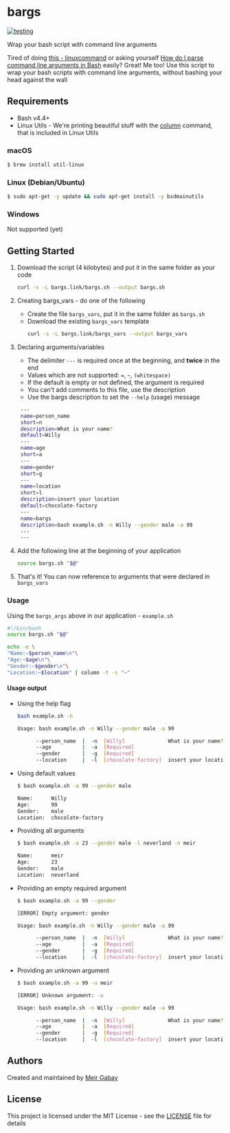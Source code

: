 # bargs

[![testing](https://github.com/unfor19/bargs/workflows/testing/badge.svg)](https://github.com/unfor19/bargs/actions?query=workflow%3Atesting)

Wrap your bash script with command line arguments

Tired of doing [this - linuxcommand](http://linuxcommand.org/lc3_wss0120.php) or asking yourself [How do I parse command line arguments in Bash](https://stackoverflow.com/questions/192249/how-do-i-parse-command-line-arguments-in-bash) easily? Great! Me too! Use this script to wrap your bash scripts with command line arguments, without bashing your head against the wall

## Requirements

- Bash v4.4+
- Linux Utils - We're printing beautiful stuff with the [column](https://linux.die.net/man/1/column) command, that is included in Linux Utils

### macOS

```bash
$ brew install util-linux
```

### Linux (Debian/Ubuntu)

```bash
$ sudo apt-get -y update && sudo apt-get install -y bsdmainutils
```

### Windows

Not supported (yet)

## Getting Started

1. Download the script (4 kilobytes) and put it in the same folder as your code

   ```bash
   curl -s -L bargs.link/bargs.sh --output bargs.sh
   ```

1. Creating bargs_vars - do one of the following
   - Create the file `bargs_vars`, put it in the same folder as `bargs.sh`
   - Download the existing `bargs_vars` template
     ```bash
     curl -s -L bargs.link/bargs_vars --output bargs_vars
     ```
1. Declaring arguments/variables

   - The delimiter `---` is required once at the beginning, and **twice** in the end
   - Values which are not supported: `=`, `~`, `(whitespace)`
   - If the default is empty or not defined, the argument is required
   - You can't add comments to this file, use the description
   - Use the bargs description to set the `--help` (usage) message

   ```bash
    ---
    name=person_name
    short=n
    description=What is your name?
    default=Willy
    ---
    name=age
    short=a
    ---
    name=gender
    short=g
    ---
    name=location
    short=l
    description=insert your location
    default=chocolate-factory
    ---
    name=bargs
    description=bash example.sh -n Willy --gender male -a 99
    ---
    ---
   ```

1. Add the following line at the beginning of your application

   ```bash
   source bargs.sh "$@"
   ```

1. That's it! You can now reference to arguments that were declared in `bargs_vars`

### Usage

Using the `bargs_args` above in our application - `example.sh`

```bash
#!/bin/bash
source bargs.sh "$@"

echo -e \
"Name:~$person_name\n"\
"Age:~$age\n"\
"Gender:~$gender\n"\
"Location:~$location" | column -t -s "~"
```

#### Usage output

- Using the help flag

  ```bash
  bash example.sh -h

  Usage: bash example.sh -n Willy --gender male -a 99

        --person_name  |  -n  [Willy]              What is your name?
        --age          |  -a  [Required]
        --gender       |  -g  [Required]
        --location     |  -l  [chocolate-factory]  insert your location
  ```

- Using default values

  ```bash
  $ bash example.sh -a 99 --gender male

  Name:      Willy
  Age:       99
  Gender:    male
  Location:  chocolate-factory
  ```

- Providing all arguments

  ```bash
  $ bash example.sh -a 23 --gender male -l neverland -n meir

  Name:      meir
  Age:       23
  Gender:    male
  Location:  neverland
  ```

- Providing an empty required argument

  ```bash
  $ bash example.sh -a 99 --gender

  [ERROR] Empty argument: gender

  Usage: bash example.sh -n Willy --gender male -a 99

        --person_name  |  -n  [Willy]              What is your name?
        --age          |  -a  [Required]
        --gender       |  -g  [Required]
        --location     |  -l  [chocolate-factory]  insert your location
  ```

- Providing an unknown argument

  ```bash
  $ bash example.sh -a 99 -u meir

  [ERROR] Unknown argument: -u

  Usage: bash example.sh -n Willy --gender male -a 99

        --person_name  |  -n  [Willy]              What is your name?
        --age          |  -a  [Required]
        --gender       |  -g  [Required]
        --location     |  -l  [chocolate-factory]  insert your location
  ```

## Authors

Created and maintained by [Meir Gabay](https://github.com/unfor19)

## License

This project is licensed under the MIT License - see the [LICENSE](https://github.com/unfor19/bargs/blob/master/LICENSE) file for details

